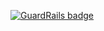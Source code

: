
[![GuardRails badge](https://badges.production.guardrails.io/shtakai/base_gulp.svg)](https://www.guardrails.io)
